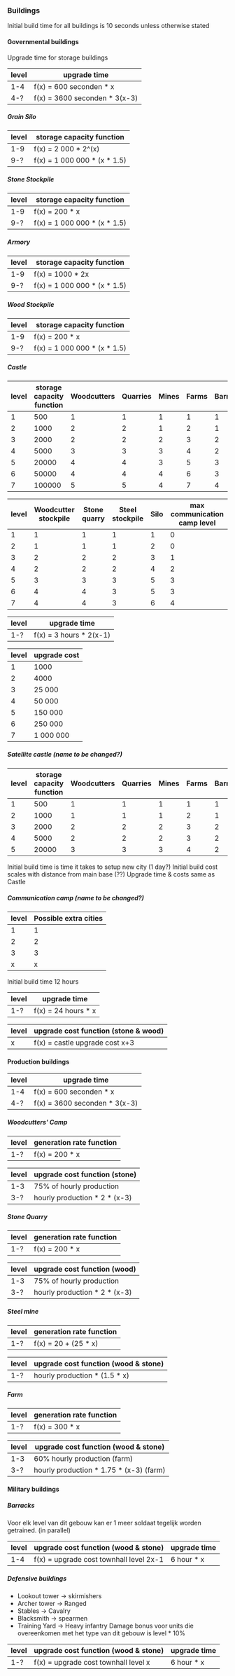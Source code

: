 
### Buildings

Initial build time for all buildings is 10 seconds unless otherwise stated
#### Governmental buildings

Upgrade time for storage buildings

| level | upgrade time                   |
| ----- | ------------------------------ |
| 1-4   | f(x) = 600 seconden \* x       |
| 4-?   | f(x) = 3600 seconden \* 3(x-3) |
##### Grain Silo

| level | storage capacity function     |
| ----- | ----------------------------- |
| 1-9   | f(x) = 2 000 * 2^(x)          |
| 9-?   | f(x) = 1 000 000 * (x \* 1.5) |

##### Stone Stockpile

| level | storage capacity function      |
| ----- | ------------------------------ |
| 1-9   | f(x) = 200 \* x                |
| 9-?   | f(x) = 1 000 000 \* (x \* 1.5) |

##### Armory

| level | storage capacity function      |
| ----- | ------------------------------ |
| 1-9   | f(x) = 1000 \* 2x              |
| 9-?   | f(x) = 1 000 000 \* (x \* 1.5) |

##### Wood Stockpile

| level | storage capacity function      |
| ----- | ------------------------------ |
| 1-9   | f(x) = 200 \* x                |
| 9-?   | f(x) = 1 000 000 \* (x \* 1.5) |
##### Castle

| level | storage capacity function | Woodcutters | Quarries | Mines | Farms | Barracks |
| ----- | ------------------------- | ----------- | -------- | ----- | ----- | -------- |
| 1     | 500                       | 1           | 1        | 1     | 1     | 1        |
| 2     | 1000                      | 2           | 2        | 1     | 2     | 1        |
| 3     | 2000                      | 2           | 2        | 2     | 3     | 2        |
| 4     | 5000                      | 3           | 3        | 3     | 4     | 2        |
| 5     | 20000                     | 4           | 4        | 3     | 5     | 3        |
| 6     | 50000                     | 4           | 4        | 4     | 6     | 3        |
| 7     | 100000                    | 5           | 5        | 4     | 7     | 4        |

| level | Woodcutter stockpile | Stone quarry | Steel stockpile | Silo | max communication camp level |
| ----- | -------------------- | ------------ | --------------- | ---- | ---------------------------- |
| 1     | 1                    | 1            | 1               | 1    | 0                            |
| 2     | 1                    | 1            | 1               | 2    | 0                            |
| 3     | 2                    | 2            | 2               | 3    | 1                            |
| 4     | 2                    | 2            | 2               | 4    | 2                            |
| 5     | 3                    | 3            | 3               | 5    | 3                            |
| 6     | 4                    | 4            | 3               | 5    | 3                            |
| 7     | 4                    | 4            | 3               | 6    | 4                            |

| level | upgrade time             |
| ----- | ------------------------ |
| 1-?   | f(x) = 3 hours \* 2(x-1) |

| level | upgrade cost |
| ----- | ------------ |
| 1     | 1000         |
| 2     | 4000         |
| 3     | 25 000       |
| 4     | 50 000       |
| 5     | 150 000      |
| 6     | 250 000      |
| 7     | 1 000 000    |

##### Satellite castle (name to be changed?)

| level | storage capacity function | Woodcutters | Quarries | Mines | Farms | Barracks |
| ----- | ------------------------- | ----------- | -------- | ----- | ----- | -------- |
| 1     | 500                       | 1           | 1        | 1     | 1     | 1        |
| 2     | 1000                      | 1           | 1        | 1     | 2     | 1        |
| 3     | 2000                      | 2           | 2        | 2     | 3     | 2        |
| 4     | 5000                      | 2           | 2        | 2     | 3     | 2        |
| 5     | 20000                     | 3           | 3        | 3     | 4     | 2        |
Initial build time is time it takes to setup new city (1 day?)
Initial build cost scales with distance from main base (??)
Upgrade time & costs same as Castle
##### Communication camp (name to be changed?)

| level | Possible extra cities |
| ----- | --------------------- |
| 1     | 1                     |
| 2     | 2                     |
| 3     | 3                     |
| x     | x                     |
Initial build time 12 hours

| level | upgrade time         |
| ----- | -------------------- |
| 1-?   | f(x) = 24 hours \* x |

| level | upgrade cost function (stone & wood) |
| ----- | ------------------------------------ |
| x     | f(x) = castle upgrade cost x+3       |
#### Production buildings

| level | upgrade time                   |
| ----- | ------------------------------ |
| 1-4   | f(x) = 600 seconden \* x       |
| 4-?   | f(x) = 3600 seconden \* 3(x-3) |
##### Woodcutters' Camp

| level | generation rate function |
| ----- | ------------------------ |
| 1-?   | f(x) = 200 \* x          |

| level | upgrade cost function (stone)   |
| ----- | ------------------------------- |
| 1-3   | 75% of hourly production        |
| 3-?   | hourly production \* 2 \* (x-3) |
##### Stone Quarry

| level | generation rate function |
| ----- | ------------------------ |
| 1-?   | f(x) = 200 \* x          |

| level | upgrade cost function (wood)    |
| ----- | ------------------------------- |
| 1-3   | 75% of hourly production        |
| 3-?   | hourly production \* 2 \* (x-3) |
##### Steel mine

| level | generation rate function |
| ----- | ------------------------ |
| 1-?   | f(x) = 20 + (25 \* x)    |

| level | upgrade cost function (wood & stone) |
| ----- | ------------------------------------ |
| 1-?   | hourly production \* (1.5 \* x)      |

##### Farm

| level | generation rate function |
| ----- | ------------------------ |
| 1-?   | f(x) = 300 \* x          |

| level | upgrade cost function (wood & stone)        |
| ----- | ------------------------------------------- |
| 1-3   | 60% hourly production (farm)                |
| 3-?   | hourly production \* 1.75 \* (x-3)   (farm) |

#### Military buildings

##### Barracks
Voor elk level van dit gebouw kan er 1 meer soldaat tegelijk worden getrained. (in parallel)

| level | upgrade cost function (wood & stone)    | upgrade time |
| ----- | --------------------------------------- | ------------ |
| 1-4   | f(x) = upgrade cost townhall level 2x-1 | 6 hour \* x  |

##### Defensive buildings
- Lookout tower -> skirmishers
- Archer tower -> Ranged
- Stables -> Cavalry
- Blacksmith -> spearmen
- Training Yard -> Heavy infantry
Damage bonus voor units die overeenkomen met het type van dit gebouw is level \* 10%

| level | upgrade cost function (wood & stone) | upgrade time |
| ----- | ------------------------------------ | ------------ |
| 1-?   | f(x) = upgrade cost townhall level x | 6 hour \* x  |

